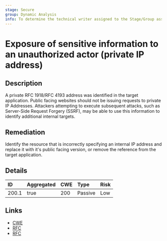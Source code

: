```yaml
---
stage: Secure
group: Dynamic Analysis
info: To determine the technical writer assigned to the Stage/Group associated with this page, see https://handbook.gitlab.com/handbook/product/ux/technical-writing/#assignments
---
```


# Exposure of sensitive information to an unauthorized actor (private IP address)

## Description

A private RFC 1918/RFC 4193 address was identified in the target application. Public facing websites should not be issuing
requests to private IP Addresses. Attackers attempting to execute subsequent attacks, such as Server-Side
Request Forgery (SSRF), may be able to use this information to identify additional internal targets.

## Remediation

Identify the resource that is incorrectly specifying an internal IP address and replace it with it's public
facing version, or remove the reference from the target application.

## Details

| ID | Aggregated | CWE | Type | Risk |
|:---|:--------|:--------|:--------|:--------|
| 200.1 | true | 200 | Passive | Low |

## Links

- [CWE](https://cwe.mitre.org/data/definitions/200.html)
- [RFC](https://datatracker.ietf.org/doc/html/rfc1918)
- [RFC](https://datatracker.ietf.org/doc/html/rfc4193)

